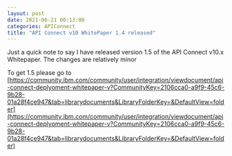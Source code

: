 ```yaml
---
layout: post
date: 2021-06-21 00:13:00
categories: APIConnect
title: "API Connect v10 WhitePaper 1.4 released"
---
```


Just a quick note to say I have released version 1.5 of the  API Connect v10.x Whitepaper. The changes are relatively minor

<!--more-->

To get 1.5 please go to [https://community.ibm.com/community/user/integration/viewdocument/api-connect-deplyoment-whitepaper-v?CommunityKey=2106cca0-a9f9-45c6-9b28-01a28f4ce947&tab=librarydocuments&LibraryFolderKey=&DefaultView=folder](https://community.ibm.com/community/user/integration/viewdocument/api-connect-deplyoment-whitepaper-v?CommunityKey=2106cca0-a9f9-45c6-9b28-01a28f4ce947&tab=librarydocuments&LibraryFolderKey=&DefaultView=folder)

